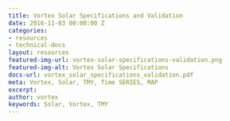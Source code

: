 ```yaml
---
title: Vortex Solar Specifications and Validation
date: 2016-11-03 00:00:00 Z
categories:
- resources
- technical-docs
layout: resources
featured-img-url: vortex-solar-specifications-validation.png
featured-img-alt: Vortex Solar Specifications
docs-url: vortex_solar_specifications_validation.pdf
meta: Vortex, Solar, TMY, Time SERIES, MAP
excerpt: 
author: vortex
keywords: Solar, Vortex, TMY
---
```


